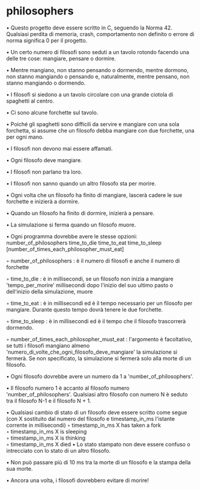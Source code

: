 # philosophers

• Questo progetto deve essere scritto in C, seguendo la Norma 42. Qualsiasi perdita di memoria, crash, comportamento non definito o errore di norma significa 0 per il progetto.

• Un certo numero di filosofi sono seduti a un tavolo rotondo facendo una delle tre cose: mangiare, pensare o dormire.

• Mentre mangiano, non stanno pensando o dormendo, mentre dormono, non stanno mangiando o pensando e, naturalmente, mentre pensano, non stanno mangiando o dormendo.

• I filosofi si siedono a un tavolo circolare con una grande ciotola di spaghetti al centro.

• Ci sono alcune forchette sul tavolo.

• Poiché gli spaghetti sono difficili da servire e mangiare con una sola forchetta, si assume che un filosofo debba mangiare con due forchette, una per ogni mano.

• I filosofi non devono mai essere affamati.

• Ogni filosofo deve mangiare.

• I filosofi non parlano tra loro.

• I filosofi non sanno quando un altro filosofo sta per morire.

• Ogni volta che un filosofo ha finito di mangiare, lascerà cadere le sue forchette e inizierà a dormire.

• Quando un filosofo ha finito di dormire, inizierà a pensare.

• La simulazione si ferma quando un filosofo muore.

• Ogni programma dovrebbe avere le stesse opzioni: number_of_philosophers time_to_die
time_to_eat time_to_sleep [number_of_times_each_philosopher_must_eat]

◦ number_of_philosophers : è il numero di filosofi e anche il numero di forchette

◦ time_to_die : è in millisecondi, se un filosofo non inizia a mangiare 'tempo_per_morire' millisecondi dopo l'inizio del suo ultimo pasto o dell'inizio della simulazione, muore

◦ time_to_eat : è in millisecondi ed è il tempo necessario per un filosofo per mangiare. Durante questo tempo dovrà tenere le due forchette.

◦ time_to_sleep : è in millisecondi ed è il tempo che il filosofo trascorrerà dormendo.

◦ number_of_times_each_philosopher_must_eat : l'argomento è facoltativo, se tutti i filosofi mangiano almeno 'numero_di_volte_che_ogni_filosofo_deve_mangiare' la simulazione si fermerà. Se non specificato, la simulazione si fermerà solo alla morte di un filosofo.

• Ogni filosofo dovrebbe avere un numero da 1 a 'number_of_philosophers'.

• Il filosofo numero 1 è accanto al filosofo numero 'number_of_philosophers'. Qualsiasi altro filosofo con numero N è seduto tra il filosofo N-1 e il filosofo N + 1.

• Qualsiasi cambio di stato di un filosofo deve essere scritto come segue (con X sostituito dal numero del filosofo e timestamp_in_ms l'istante corrente in millisecondi)
◦ timestamp_in_ms X has taken a fork  
◦ timestamp_in_ms X is sleeping  
◦ timestamp_in_ms X is thinking  
◦ timestamp_in_ms X died 
• Lo stato stampato non deve essere confuso o intrecciato con lo stato di un altro filosofo.

• Non può passare più di 10 ms tra la morte di un filosofo e la stampa della sua morte.

• Ancora una volta, i filosofi dovrebbero evitare di morire!
